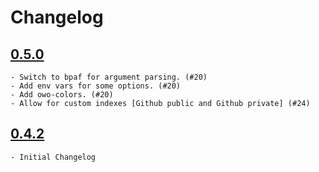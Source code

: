 # Changelog

## [0.5.0](https://github.com/crow-rest/cargo-prebuilt/releases/tag/v0.5.0)
    - Switch to bpaf for argument parsing. (#20)
    - Add env vars for some options. (#20)
    - Add owo-colors. (#20)
    - Allow for custom indexes [Github public and Github private] (#24)

## [0.4.2](https://github.com/crow-rest/cargo-prebuilt/releases/tag/v0.4.2)
    - Initial Changelog
